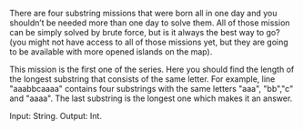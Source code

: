 There are four substring missions that were born all in one day and you shouldn’t be needed more than one day to solve them. All of those mission can be simply solved by brute force, but is it always the best way to go? (you might not have access to all of those missions yet, but they are going to be available with more opened islands on the map).

This mission is the first one of the series. Here you should find the length of the longest substring that consists of the same letter. For example, line "aaabbcaaaa" contains four substrings with the same letters "aaa", "bb","c" and "aaaa". The last substring is the longest one which makes it an answer.

Input: String.
Output: Int.